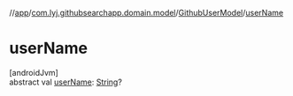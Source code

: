 //[app](../../../index.md)/[com.lyj.githubsearchapp.domain.model](../index.md)/[GithubUserModel](index.md)/[userName](user-name.md)

# userName

[androidJvm]\
abstract val [userName](user-name.md): [String](https://kotlinlang.org/api/latest/jvm/stdlib/kotlin/-string/index.html)?
